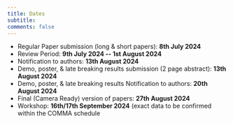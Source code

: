 ```yaml
---
title: Dates 
subtitle: 
comments: false
---
```


* Regular Paper submission (long & short papers): **8th July 2024**
* Review Period:  **9th July 2024 -- 1st August 2024**
* Notification to authors: **13th August 2024**
* Demo, poster, & late breaking results submission (2 page abstract): **13th August 2024**
* Demo, poster, & late breaking results Notification to authors: **20th August 2024**
* Final (Camera Ready) version of papers: **27th August 2024**
* Workshop: **16th/17th September 2024** (exact data to be confirmed within the COMMA schedule
